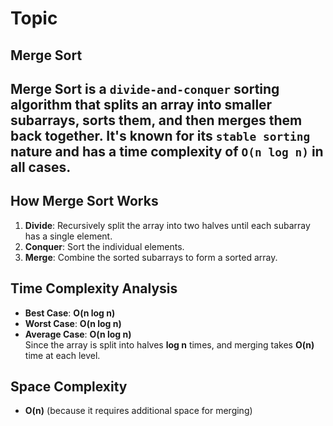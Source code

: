 # **Topic**
## Merge Sort
Merge Sort is a **`divide-and-conquer`** sorting algorithm that splits an array into smaller subarrays, sorts them, and then merges them back together. It's known for its **`stable sorting`** nature and has a time complexity of **`O(n log n)`** in all cases.
---

## **How Merge Sort Works**
1. **Divide**: Recursively split the array into two halves until each subarray has a single element.
2. **Conquer**: Sort the individual elements.
3. **Merge**: Combine the sorted subarrays to form a sorted array.


## **Time Complexity Analysis**
- **Best Case**: **O(n log n)**
- **Worst Case**: **O(n log n)**
- **Average Case**: **O(n log n)**  
Since the array is split into halves **log n** times, and merging takes **O(n)** time at each level.

## **Space Complexity**
- **O(n)** (because it requires additional space for merging)
